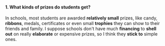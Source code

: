 #### 1. What kinds of prizes do students get?
In schools, most students are awarded **relatively small** prizes, like candy, **ribbons**, medals, certificates or even small **trophies** they can show to their friends and family. I suppose schools don't have much **financing** to **shell out** on really **elaborate** or expensive prizes, so I think they **stick to** simple ones.